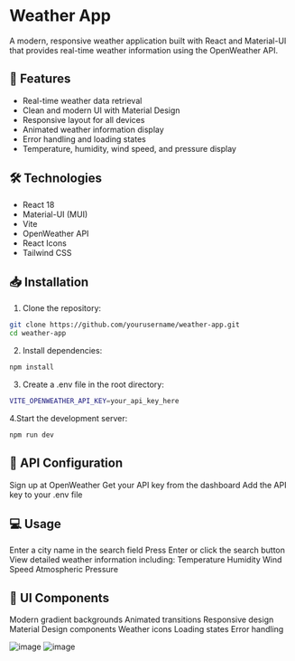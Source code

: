 # Weather App

A modern, responsive weather application built with React and Material-UI that provides real-time weather information using the OpenWeather API.

## 🌟 Features

- Real-time weather data retrieval
- Clean and modern UI with Material Design
- Responsive layout for all devices
- Animated weather information display
- Error handling and loading states
- Temperature, humidity, wind speed, and pressure display

## 🛠 Technologies

- React 18
- Material-UI (MUI)
- Vite
- OpenWeather API
- React Icons
- Tailwind CSS

## 📥 Installation

1. Clone the repository:
```bash
git clone https://github.com/yourusername/weather-app.git
cd weather-app
```
2. Install dependencies:
```bash
npm install
```
3. Create a .env file in the root directory:
```bash
VITE_OPENWEATHER_API_KEY=your_api_key_here
``` 
4.Start the development server:
```bash
npm run dev
```
## 🔑 API Configuration
Sign up at OpenWeather
Get your API key from the dashboard
Add the API key to your .env file

## 💻 Usage
Enter a city name in the search field
Press Enter or click the search button
View detailed weather information including:
Temperature
Humidity
Wind Speed
Atmospheric Pressure

## 🎨 UI Components
Modern gradient backgrounds
Animated transitions
Responsive design
Material Design components
Weather icons
Loading states
Error handling


![image](https://github.com/user-attachments/assets/ba0d45d5-ec4b-4ebc-a3e6-6d05e665c3b0)
![image](https://github.com/user-attachments/assets/5fe665aa-4ea4-4a4b-a429-9b857a0bde32)





